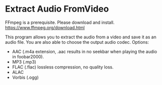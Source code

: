 # Extract Audio FromVideo

FFmpeg is a prerequisite. Please download and install. https://www.ffmpeg.org/download.html

This program allows you to extract the audio from a video and save it as an audio file. You are also able to choose the output audio codec. Options:
- AAC (.m4a extension, .aac results in no seekbar when playing the audio in foobar2000).
- MP3 (.mp3)
- FLAC (.flac) lossless compression, no quality loss.
- ALAC
- Vorbis (.ogg)
